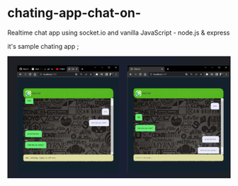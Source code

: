 # chating-app-chat-on-
Realtime chat app using socket.io and vanilla     JavaScript - node.js & express 

it's  sample chating app ;

![chat-on!](Photoschaton.png)